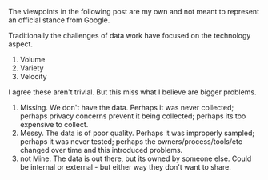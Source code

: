 The viewpoints in the following post are my own and not meant to represent an official stance from Google.

Traditionally the challenges of data work have focused on the technology aspect. 

1. Volume
1. Variety
1. Velocity

I agree these aren't trivial. But this miss what I believe are bigger problems.

1. Missing. We don't have the data. Perhaps it was never collected; perhaps privacy concerns prevent it being collected; perhaps its too expensive to collect.
1. Messy. The data is of poor quality. Perhaps it was improperly sampled; perhaps it was never tested; perhaps the owners/process/tools/etc changed over time and this introduced problems.
1. not Mine. The data is out there, but its owned by someone else. Could be internal or external - but either way they don't want to share.
